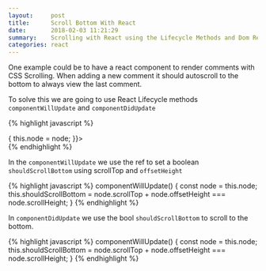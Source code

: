 ```yaml
---
layout:     post
title:      Scroll Bottom With React
date:       2018-02-03 11:21:29
summary:    Scrolling with React using the Lifecycle Methods and Dom Reference
categories: react
---
```


One example could be to have a react component to render comments with CSS Scrolling. When adding a new comment it should autoscroll to the bottom to always view the last comment.

To solve this we are going to use React Lifecycle methods `componentWillUpdate` and `componentDidUpdate`

{% highlight javascript %}
<div ref={(node) => { this.node = node; }}>
  <Comments />
</div>
{% endhighlight %}

In the `componentWillUpdate` we use the ref to set a boolean `shouldScrollBottom` using scrollTop and `offsetHeight`

{% highlight javascript %}
componentWillUpdate() {
    const node = this.node;
    this.shouldScrollBottom = node.scrollTop + node.offsetHeight === node.scrollHeight;
}
{% endhighlight %}

In `componentDidUpdate` we use the bool `shouldScrollBottom` to scroll to the bottom.

{% highlight javascript %}
componentWillUpdate() {
    const node = this.node;
    this.shouldScrollBottom = node.scrollTop + node.offsetHeight === node.scrollHeight;
}
{% endhighlight %}
